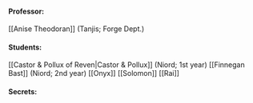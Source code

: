 


#### Professor:
[[Anise Theodoran]] (Tanjis; Forge Dept.)

#### Students:
[[Castor & Pollux of Reven|Castor & Pollux]] (Niord; 1st year)
[[Finnegan Bast]] (Niord; 2nd year)
[[Onyx]]
[[Solomon]]
[[Rai]]

#### Secrets:

